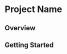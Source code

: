 # Project Name

## Overview
<!-- Provide a high level overview of what this application is and why you are building it, beyond the fact that it's an assignment. (i.e. What's your problem domain?) Also a good idea to include a link to a deployed or live version of your project. -->

## Getting Started
<!-- What are the steps that a user must take in order to build this app on their own machine and get it running?-->


<!--

    Feel free to include other sections like "Features", "Known Bugs", "Acknowledgements".
    
    Here's a useful resource explaining why your README matters: 
        https://medium.com/@meakaakka/a-beginners-guide-to-writing-a-kickass-readme-7ac01da88ab3
    Here's a list of awesome README examples: 
        https://github.com/matiassingers/awesome-readme

-->
